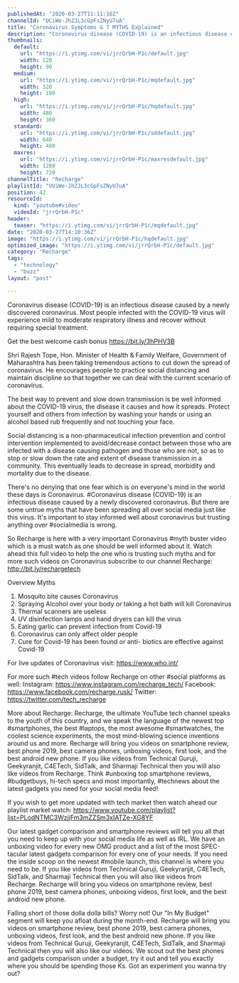 ```yaml
---
publishedAt: "2020-03-27T11:11:16Z"
channelId: "UCiWe-JhZJL3cGpFsZNyU7uA"
title: "Coronavirus Symptoms & 7 MYTHS Explained"
description: "Coronavirus disease (COVID-19) is an infectious disease caused by a newly discovered coronavirus. Most people infected with the COVID-19 virus will experience mild to moderate respiratory illness and recover without requiring special treatment.\n\nGet the best welcome cash bonus https://bit.ly/3hPHV3B\n\nShri Rajesh Tope, Hon. Minister of Health & Family Welfare, Government of Maharashtra has been taking tremendous actions to cut down the spread of coronavirus. He encourages people to practice social distancing and maintain discipline so that together we can deal with the current scenario of coronavirus.\n\nThe best way to prevent and slow down transmission is be well informed about the COVID-19 virus, the disease it causes and how it spreads. Protect yourself and others from infection by washing your hands or using an alcohol based rub frequently and not touching your face.\n\nSocial distancing is a non-pharmaceutical infection prevention and control intervention\nimplemented to avoid/decrease contact between those who are infected with a disease causing pathogen and those who are not, so as to stop or slow down the rate and extent of disease transmission in a community. This eventually leads to decrease in spread, morbidity and mortality due to the disease.\n\nThere's no denying that one fear which is on everyone's mind in the world these days is Coronavirus. #Coronavirus disease (COVID-19) is an infectious disease caused by a newly discovered coronavirus. But there are some untrue myths that have been spreading all over social media just like this virus. It's important to stay informed well about coronavirus but trusting anything over #socialmedia is wrong.\n\nSo Recharge is here with a very important Coronavirus #myth buster video which is a must watch as one should be well informed about it. Watch ahead this full video to help the one who is trusting such myths and for more such videos on Coronavirus subscribe to our channel Recharge: http://bit.ly/rechargetech\n\nOverview\nMyths\n1. Mosquito bite causes Coronavirus\n2. Spraying Alcohol over your body or taking a hot bath will kill Coronavirus\n3. Thermal scanners are useless\n4. UV disinfection lamps and hand dryers can kill the virus\n5. Eating garlic can prevent infection from Covid-19\n6. Coronavirus can only affect older people\n7. Cure for Covid-19 has been found or anti- biotics are effective against Covid-19\n\nFor live updates of Coronavirus visit: https://www.who.int/\n\nFor more such #tech videos follow Recharge on other #social platforms as well: Instagram: https://www.instagram.com/recharge_tech/ Facebook: https://www.facebook.com/recharge.rusk/ Twitter: https://twitter.com/tech_recharge\n\nMore about Recharge: Recharge, the ultimate YouTube tech channel speaks to the youth of this country, and we speak the language of the newest top #smartphones, the best #laptops, the most awesome #smartwatches, the coolest science experiments, the most mind-blowing science inventions around us and more. Recharge will bring you videos on smartphone review, best phone 2019, best camera phones, unboxing videos, first look, and the best android new phone. If you like videos from Technical Guruji, Geekyranjit, C4ETech, SidTalk, and Sharmaji Technical then you will also like videos from Recharge. Think #unboxing top smartphone reviews, #budgetbuys, hi-tech specs and most importantly, #technews about the latest gadgets you need for your social media feed!\n\nIf you wish to get more updated with tech market then watch ahead our playlist market watch: https://www.youtube.com/playlist?list=PLodNTMC3WzjjFm3mZZSm3xIATZe-XG8YF\n\nOur latest gadget comparison and smartphone reviews will tell you all that you need to keep up with your social media life as well as IRL. We have an unboxing video for every new OMG product and a list of the most SPEC-tacular latest gadgets comparison for every one of your needs. If you need the inside scoop on the newest #mobile launch, this channel is where you need to be. If you like videos from Technical Guruji, Geekyranjit, C4ETech, SidTalk, and Sharmaji Technical then you will also like videos from Recharge. Recharge will bring you videos on smartphone review, best phone 2019, best camera phones, unboxing videos, first look, and the best android new phone.\n\nFalling short of those dolla dolla bills? Worry not! Our \"In My Budget\" segment will keep you afloat during the month-end. Recharge will bring you videos on smartphone review, best phone 2019, best camera phones, unboxing videos, first look, and the best android new phone. If you like videos from Technical Guruji, Geekyranjit, C4ETech, SidTalk, and Sharmaji Technical then you will also like our videos. We scout out the best phones and gadgets comparison under a budget, try it out and tell you exactly where you should be spending those Ks. Got an experiment you wanna try out?"
thumbnails:
  default:
    url: "https://i.ytimg.com/vi/jrrQrbH-P1c/default.jpg"
    width: 120
    height: 90
  medium:
    url: "https://i.ytimg.com/vi/jrrQrbH-P1c/mqdefault.jpg"
    width: 320
    height: 180
  high:
    url: "https://i.ytimg.com/vi/jrrQrbH-P1c/hqdefault.jpg"
    width: 480
    height: 360
  standard:
    url: "https://i.ytimg.com/vi/jrrQrbH-P1c/sddefault.jpg"
    width: 640
    height: 480
  maxres:
    url: "https://i.ytimg.com/vi/jrrQrbH-P1c/maxresdefault.jpg"
    width: 1280
    height: 720
channelTitle: "Recharge"
playlistId: "UUiWe-JhZJL3cGpFsZNyU7uA"
position: 42
resourceId:
  kind: "youtube#video"
  videoId: "jrrQrbH-P1c"
header:
  teaser: "https://i.ytimg.com/vi/jrrQrbH-P1c/mqdefault.jpg"
date: "2020-03-27T14:10:36Z"
image: "https://i.ytimg.com/vi/jrrQrbH-P1c/hqdefault.jpg"
optimized_image: "https://i.ytimg.com/vi/jrrQrbH-P1c/default.jpg"
category: "Recharge"
tags:
  - "technology"
  - "buzz"
layout: "post"

---
```

Coronavirus disease (COVID-19) is an infectious disease caused by a newly discovered coronavirus. Most people infected with the COVID-19 virus will experience mild to moderate respiratory illness and recover without requiring special treatment.

Get the best welcome cash bonus https://bit.ly/3hPHV3B

Shri Rajesh Tope, Hon. Minister of Health & Family Welfare, Government of Maharashtra has been taking tremendous actions to cut down the spread of coronavirus. He encourages people to practice social distancing and maintain discipline so that together we can deal with the current scenario of coronavirus.

The best way to prevent and slow down transmission is be well informed about the COVID-19 virus, the disease it causes and how it spreads. Protect yourself and others from infection by washing your hands or using an alcohol based rub frequently and not touching your face.

Social distancing is a non-pharmaceutical infection prevention and control intervention
implemented to avoid/decrease contact between those who are infected with a disease causing pathogen and those who are not, so as to stop or slow down the rate and extent of disease transmission in a community. This eventually leads to decrease in spread, morbidity and mortality due to the disease.

There's no denying that one fear which is on everyone's mind in the world these days is Coronavirus. #Coronavirus disease (COVID-19) is an infectious disease caused by a newly discovered coronavirus. But there are some untrue myths that have been spreading all over social media just like this virus. It's important to stay informed well about coronavirus but trusting anything over #socialmedia is wrong.

So Recharge is here with a very important Coronavirus #myth buster video which is a must watch as one should be well informed about it. Watch ahead this full video to help the one who is trusting such myths and for more such videos on Coronavirus subscribe to our channel Recharge: http://bit.ly/rechargetech

Overview
Myths
1. Mosquito bite causes Coronavirus
2. Spraying Alcohol over your body or taking a hot bath will kill Coronavirus
3. Thermal scanners are useless
4. UV disinfection lamps and hand dryers can kill the virus
5. Eating garlic can prevent infection from Covid-19
6. Coronavirus can only affect older people
7. Cure for Covid-19 has been found or anti- biotics are effective against Covid-19

For live updates of Coronavirus visit: https://www.who.int/

For more such #tech videos follow Recharge on other #social platforms as well: Instagram: https://www.instagram.com/recharge_tech/ Facebook: https://www.facebook.com/recharge.rusk/ Twitter: https://twitter.com/tech_recharge

More about Recharge: Recharge, the ultimate YouTube tech channel speaks to the youth of this country, and we speak the language of the newest top #smartphones, the best #laptops, the most awesome #smartwatches, the coolest science experiments, the most mind-blowing science inventions around us and more. Recharge will bring you videos on smartphone review, best phone 2019, best camera phones, unboxing videos, first look, and the best android new phone. If you like videos from Technical Guruji, Geekyranjit, C4ETech, SidTalk, and Sharmaji Technical then you will also like videos from Recharge. Think #unboxing top smartphone reviews, #budgetbuys, hi-tech specs and most importantly, #technews about the latest gadgets you need for your social media feed!

If you wish to get more updated with tech market then watch ahead our playlist market watch: https://www.youtube.com/playlist?list=PLodNTMC3WzjjFm3mZZSm3xIATZe-XG8YF

Our latest gadget comparison and smartphone reviews will tell you all that you need to keep up with your social media life as well as IRL. We have an unboxing video for every new OMG product and a list of the most SPEC-tacular latest gadgets comparison for every one of your needs. If you need the inside scoop on the newest #mobile launch, this channel is where you need to be. If you like videos from Technical Guruji, Geekyranjit, C4ETech, SidTalk, and Sharmaji Technical then you will also like videos from Recharge. Recharge will bring you videos on smartphone review, best phone 2019, best camera phones, unboxing videos, first look, and the best android new phone.

Falling short of those dolla dolla bills? Worry not! Our "In My Budget" segment will keep you afloat during the month-end. Recharge will bring you videos on smartphone review, best phone 2019, best camera phones, unboxing videos, first look, and the best android new phone. If you like videos from Technical Guruji, Geekyranjit, C4ETech, SidTalk, and Sharmaji Technical then you will also like our videos. We scout out the best phones and gadgets comparison under a budget, try it out and tell you exactly where you should be spending those Ks. Got an experiment you wanna try out?